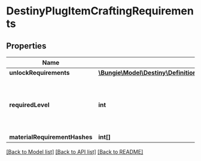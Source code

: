 # DestinyPlugItemCraftingRequirements

## Properties
Name | Type | Description | Notes
------------ | ------------- | ------------- | -------------
**unlockRequirements** | [**\Bungie\Model\Destiny\Definitions\DestinyPlugItemCraftingUnlockRequirement[]**](DestinyPlugItemCraftingUnlockRequirement.md) |  | [optional] 
**requiredLevel** | **int** | If the plug has a known level requirement, it&#39;ll be available here. | [optional] 
**materialRequirementHashes** | **int[]** |  | [optional] 

[[Back to Model list]](../README.md#documentation-for-models) [[Back to API list]](../README.md#documentation-for-api-endpoints) [[Back to README]](../README.md)


